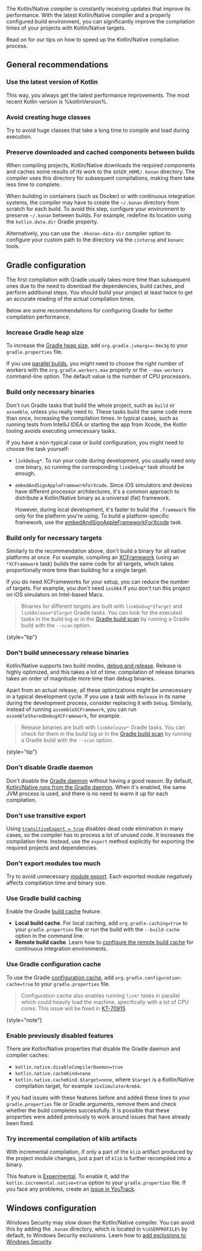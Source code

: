 [//]: # (title: Tips for improving compilation time)

<show-structure depth="1"/>

The Kotlin/Native compiler is constantly receiving updates that improve its performance. With the latest Kotlin/Native
compiler and a properly configured build environment, you can significantly improve the compilation times of your projects
with Kotlin/Native targets.

Read on for our tips on how to speed up the Kotlin/Native compilation process.

## General recommendations

### Use the latest version of Kotlin

This way, you always get the latest performance improvements. The most recent Kotlin version is %kotlinVersion%.

### Avoid creating huge classes

Try to avoid huge classes that take a long time to compile and load during execution.

### Preserve downloaded and cached components between builds

When compiling projects, Kotlin/Native downloads the required components
and caches some results of its work to the `$USER_HOME/.konan` directory. The compiler uses this directory for subsequent
compilations, making them take less time to complete.

When building in containers (such as Docker) or with continuous integration systems, the compiler may have to create
the `~/.konan` directory from scratch for each build. To avoid this step, configure your environment to preserve `~/.konan`
between builds. For example, redefine its location using the `kotlin.data.dir` Gradle property.

Alternatively, you can use the `-Xkonan-data-dir` compiler option to configure your custom path to the directory via
the `cinterop` and `konanc` tools.

## Gradle configuration

The first compilation with Gradle usually takes more time than subsequent ones due to the need to download the dependencies,
build caches, and perform additional steps. You should build your project at least twice to get an accurate reading of
the actual compilation times.

Below are some recommendations for configuring Gradle for better compilation performance.

### Increase Gradle heap size

To increase the [Gradle heap size](https://docs.gradle.org/current/userguide/performance.html#adjust_the_daemons_heap_size),
add `org.gradle.jvmargs=-Xmx3g` to your `gradle.properties` file.

If you use [parallel builds](https://docs.gradle.org/current/userguide/performance.html#parallel_execution),
you might need to choose the right number of workers with the `org.gradle.workers.max` property or the `--max-workers` command-line option.
The default value is the number of CPU processors. 

### Build only necessary binaries

Don't run Gradle tasks that build the whole project, such as `build` or `assemble`, unless you really need to.
These tasks build the same code more than once, increasing the compilation times. In typical cases, such as running tests
from IntelliJ IDEA or starting the app from Xcode, the Kotlin tooling avoids executing unnecessary tasks. 

If you have a non-typical case or build configuration, you might need to choose the task yourself:

* `linkDebug*`. To run your code during development, you usually need only one binary, so running the corresponding
  `linkDebug*` task should be enough.
* `embedAndSignAppleFrameworkForXcode`. Since iOS simulators and devices have different processor architectures,
  it's a common approach to distribute a Kotlin/Native binary as a universal (fat) framework.

  However, during local development, it's faster to build the `.framework` file only for the platform you're using.
  To build a platform-specific framework, use the [embedAndSignAppleFrameworkForXcode](https://www.jetbrains.com/help/kotlin-multiplatform-dev/multiplatform-direct-integration.html#connect-the-framework-to-your-project) task.

### Build only for necessary targets

Similarly to the recommendation above, don't build a binary for all native
platforms at once. For example, compiling an [XCFramework](https://www.jetbrains.com/help/kotlin-multiplatform-dev/multiplatform-build-native-binaries.html#build-xcframeworks)
(using an `*XCFramework` task) builds the same code for all targets, which takes proportionally more time than
building for a single target.

If you do need XCFrameworks for your setup, you can reduce the number of targets.
For example, you don't need `iosX64` if you don't run this project on iOS simulators on Intel-based Macs.

> Binaries for different targets are built with `linkDebug*$Target` and `linkRelease*$Target` Gradle tasks.
> You can look for the executed tasks in the build log or in the
> [Gradle build scan](https://docs.gradle.org/current/userguide/build_scans.html)
> by running a Gradle build with the `--scan` option.
>
{style="tip"}

### Don't build unnecessary release binaries

Kotlin/Native supports two build modes, [debug and release](https://www.jetbrains.com/help/kotlin-multiplatform-dev/multiplatform-build-native-binaries.html#declare-binaries).
Release is highly optimized, and this takes a lot of time: compilation of release binaries takes an order of magnitude
more time than debug binaries.

Apart from an actual release, all these optimizations might be unnecessary in a typical development cycle.
If you use a task with `Release` in its name during the development process, consider replacing it with `Debug`.
Similarly, instead of running `assembleXCFramework`, you can run `assembleSharedDebugXCFramework`, for example.

> Release binaries are built with `linkRelease*` Gradle tasks. You can check for them in the build log
> or in the [Gradle build scan](https://docs.gradle.org/current/userguide/build_scans.html) by running a Gradle build
> with the `--scan` option.
>
{style="tip"}

### Don't disable Gradle daemon

Don't disable the [Gradle daemon](https://docs.gradle.org/current/userguide/gradle_daemon.html) without having a good reason. By default, [Kotlin/Native runs from the Gradle daemon](https://blog.jetbrains.com/kotlin/2020/03/kotlin-1-3-70-released/#kotlin-native).
When it's enabled, the same JVM process is used, and there is no need to warm it up for each compilation.

### Don't use transitive export

Using [`transitiveExport = true`](https://www.jetbrains.com/help/kotlin-multiplatform-dev/multiplatform-build-native-binaries.html#export-dependencies-to-binaries) disables dead
code elimination in many cases, so the compiler has to process a lot of unused code. It increases the compilation time.
Instead, use the `export` method explicitly for exporting the required projects and dependencies.

### Don't export modules too much

Try to avoid unnecessary [module export](https://www.jetbrains.com/help/kotlin-multiplatform-dev/multiplatform-build-native-binaries.html#export-dependencies-to-binaries).
Each exported module negatively affects compilation time and binary size.

### Use Gradle build caching

Enable the Gradle [build cache](https://docs.gradle.org/current/userguide/build_cache.html) feature:

* **Local build cache**. For local caching, add `org.gradle.caching=true` to your `gradle.properties` file or run the
  build with the `--build-cache` option in the command line.
* **Remote build cache**. Learn how to [configure the remote build cache](https://docs.gradle.org/current/userguide/build_cache.html#sec:build_cache_configure_remote)
  for continuous integration environments.

### Use Gradle configuration cache

To use the Gradle [configuration cache](https://docs.gradle.org/current/userguide/configuration_cache.html),
add `org.gradle.configuration-cache=true` to your `gradle.properties` file.

> Configuration cache also enables running `link*` tasks in parallel which could heavily load the machine, 
> specifically with a lot of CPU cores. This issue will be fixed in [KT-70915](https://youtrack.jetbrains.com/issue/KT-70915).
>
{style="note"}

### Enable previously disabled features

There are Kotlin/Native properties that disable the Gradle daemon and compiler caches:

* `kotlin.native.disableCompilerDaemon=true`
* `kotlin.native.cacheKind=none`
* `kotlin.native.cacheKind.$target=none`, where `$target` is a Kotlin/Native compilation target, for example `iosSimulatorArm64`.

If you had issues with these features before and added these lines to your `gradle.properties` file or Gradle arguments,
remove them and check whether the build completes successfully. It is possible that these properties were added previously
to work around issues that have already been fixed.

### Try incremental compilation of klib artifacts

With incremental compilation, if only a part of the `klib` artifact produced by the project module changes,
just a part of `klib` is further recompiled into a binary.

This feature is [Experimental](components-stability.md#stability-levels-explained). To enable it,
add the `kotlin.incremental.native=true` option to your `gradle.properties` file. If you face any problems,
create an [issue in YouTrack](https://kotl.in/issue).

## Windows configuration

Windows Security may slow down the Kotlin/Native compiler. You can avoid this by adding the `.konan` directory,
which is located in `%\USERPROFILE%` by default, to Windows Security exclusions. Learn how to [add exclusions to Windows Security](https://support.microsoft.com/en-us/windows/add-an-exclusion-to-windows-security-811816c0-4dfd-af4a-47e4-c301afe13b26).